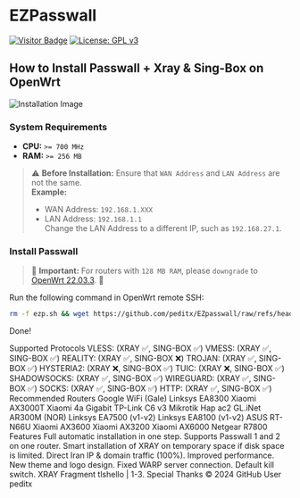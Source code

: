 # EZPasswall
[![Visitor Badge](https://img.shields.io/badge/Chat%20on-Telegram-blue.svg)](https://t.me/peditx) [![License: GPL v3](https://img.shields.io/badge/License-GPLv3-blue.svg)](https://www.gnu.org/licenses/gpl-3.0)

## How to Install Passwall + Xray & Sing-Box on OpenWrt

![Installation Image](https://github.com/peditx/iranIPS/blob/ffce5c185aecd61f1d92d100593ceecb2b905235/.files/lowspc/main/photo_2024-10-27_20-03-44.jpg?raw=true)

### System Requirements

- **CPU:** `>= 700 MHz`
- **RAM:** `>= 256 MB`

> ⚠ **Before Installation:** Ensure that `WAN Address` and `LAN Address` are not the same.  
> **Example:** 
> - WAN Address: `192.168.1.XXX`
> - LAN Address: `192.168.1.1`  
> Change the LAN Address to a different IP, such as `192.168.27.1`.

### Install Passwall

> 🔴 **Important:** For routers with `128 MB RAM`, please `downgrade` to [OpenWrt 22.03.3](https://archive.openwrt.org/releases/22.03.3/targets/). 🔴

Run the following command in OpenWrt remote SSH:

```bash
rm -f ezp.sh && wget https://github.com/peditx/EZpasswall/raw/refs/heads/main/ezp.sh && chmod 777 ezp.sh && sh ezp.sh
```
Done!

Supported Protocols
VLESS: (XRAY ✅, SING-BOX ✅)
VMESS: (XRAY ✅, SING-BOX ✅)
REALITY: (XRAY ✅, SING-BOX ❌)
TROJAN: (XRAY ✅, SING-BOX ✅)
HYSTERIA2: (XRAY ❌, SING-BOX ✅)
TUIC: (XRAY ❌, SING-BOX ✅)
SHADOWSOCKS: (XRAY ✅, SING-BOX ✅)
WIREGUARD: (XRAY ✅, SING-BOX ✅)
SOCKS: (XRAY ✅, SING-BOX ✅)
HTTP: (XRAY ✅, SING-BOX ✅)
Recommended Routers
Google WiFi (Gale)
Linksys EA8300
Xiaomi AX3000T
Xiaomi 4a Gigabit
TP-Link C6 v3
Mikrotik Hap ac2
GL.iNet AR300M (NOR)
Linksys EA7500 (v1-v2)
Linksys EA8100 (v1-v2)
ASUS RT-N66U
Xiaomi AX3600
Xiaomi AX3200
Xiaomi AX6000
Netgear R7800
Features
Full automatic installation in one step.
Supports Passwall 1 and 2 on one router.
Smart installation of XRAY on temporary space if disk space is limited.
Direct Iran IP & domain traffic (100%).
Improved performance.
New theme and logo design.
Fixed WARP server connection.
Default kill switch.
XRAY Fragment tlshello | 1-3.
Special Thanks
© 2024 GitHub User peditx

